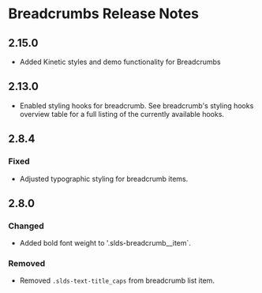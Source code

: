 <!-- Release notes authoring guidelines: http://keepachangelog.com/ -->

# Breadcrumbs Release Notes

<!-- ## [Unreleased] -->

## 2.15.0

- Added Kinetic styles and demo functionality for Breadcrumbs
## 2.13.0

- Enabled styling hooks for breadcrumb. See breadcrumb's styling hooks overview table for a full listing of the currently available hooks.

## 2.8.4

### Fixed

- Adjusted typographic styling for breadcrumb items.

## 2.8.0

### Changed

- Added bold font weight to '.slds-breadcrumb\_\_item`.

### Removed

- Removed `.slds-text-title_caps` from breadcrumb list item.
